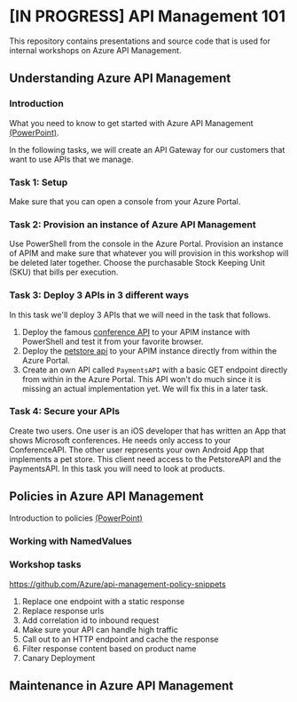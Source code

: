 # [IN PROGRESS] API Management 101

This repository contains presentations and source code that is used for internal workshops on Azure API Management.

## Understanding Azure API Management

### Introduction

What you need to know to get started with Azure API Management [(PowerPoint)](http://notYetDefined.com).

In the following tasks, we will create an API Gateway for our customers that want to use APIs that we manage.

### Task 1: Setup
Make sure that you can open a console from your Azure Portal.

### Task 2: Provision an instance of Azure API Management
Use PowerShell from the console in the Azure Portal. Provision an instance of APIM and make sure that whatever you will provision in this workshop will be deleted later together. Choose the purchasable Stock Keeping Unit (SKU) that bills per execution.

### Task 3: Deploy 3 APIs in 3 different ways
In this task we'll deploy 3 APIs that we will need in the task that follows.

1. Deploy the famous [conference API](https://conferenceapi.azurewebsites.net?format=json) to your APIM instance with PowerShell and test it from your favorite browser.
1. Deploy the [petstore api](https://petstore.swagger.io/v2/swagger.json) to your APIM instance directly from within the Azure Portal.
1. Create an own API called `PaymentsAPI` with a basic GET endpoint directly from within in the Azure Portal. This API won't do much since it is missing an actual implementation yet. We will fix this in a later task.

### Task 4: Secure your APIs
Create two users. One user is an iOS developer that has written an App that shows Microsoft conferences. He needs only access to your ConferenceAPI. The other user represents your own Android App that implements a pet store. This client need access to the PetstoreAPI and the PaymentsAPI. In this task you will need to look at products.

## Policies in Azure API Management

Introduction to policies [(PowerPoint)](http://notYetDefined.com)

### Working with NamedValues

### Workshop tasks

https://github.com/Azure/api-management-policy-snippets

1. Replace one endpoint with a static response
1. Replace response urls
1. Add correlation id to inbound request
1. Make sure your API can handle high traffic
1. Call out to an HTTP endpoint and cache the response
1. Filter response content based on product name
1. Canary Deployment

## Maintenance in Azure API Management
